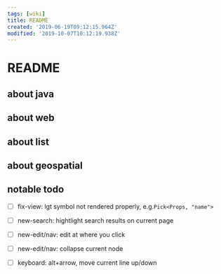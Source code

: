 ```yaml
---
tags: [wiki]
title: README
created: '2019-06-19T09:12:15.964Z'
modified: '2019-10-07T10:12:19.938Z'
---
```


# README

## about java

## about web

## about list

## about geospatial  

## notable todo
- [ ] fix-view: lgt symbol not rendered properly, e.g.`Pick<Props, "name">`
- [ ] new-search: hightlight search results on current page
- [ ] new-edit/nav: edit at where you click  
- [ ] new-edit/nav: collapse current node  
- [ ] keyboard: alt+arrow, move current line up/down

